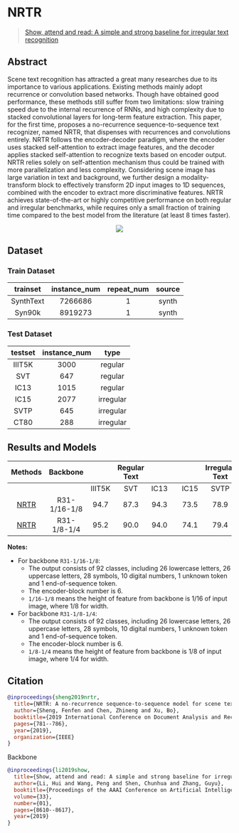 # NRTR

>[Show, attend and read: A simple and strong baseline for irregular text recognition](https://arxiv.org/abs/1811.00751)

<!-- [ALGORITHM] -->

## Abstract

Scene text recognition has attracted a great many researches due to its importance to various applications. Existing methods mainly adopt recurrence or convolution based networks. Though have obtained good performance, these methods still suffer from two limitations: slow training speed due to the internal recurrence of RNNs, and high complexity due to stacked convolutional layers for long-term feature extraction. This paper, for the first time, proposes a no-recurrence sequence-to-sequence text recognizer, named NRTR, that dispenses with recurrences and convolutions entirely. NRTR follows the encoder-decoder paradigm, where the encoder uses stacked self-attention to extract image features, and the decoder applies stacked self-attention to recognize texts based on encoder output. NRTR relies solely on self-attention mechanism thus could be trained with more parallelization and less complexity. Considering scene image has large variation in text and background, we further design a modality-transform block to effectively transform 2D input images to 1D sequences, combined with the encoder to extract more discriminative features. NRTR achieves state-of-the-art or highly competitive performance on both regular and irregular benchmarks, while requires only a small fraction of training time compared to the best model from the literature (at least 8 times faster).

<div align=center>
<img src="https://user-images.githubusercontent.com/22607038/142797203-d9df6c35-868f-4848-8261-c286751fd342.png"/>
</div>

## Dataset

### Train Dataset

| trainset  | instance_num | repeat_num | source |
| :-------: | :----------: | :--------: | :----: |
| SynthText |   7266686    |     1      | synth  |
|  Syn90k   |   8919273    |     1      | synth  |

### Test Dataset

| testset | instance_num |   type    |
| :-----: | :----------: | :-------: |
| IIIT5K  |     3000     |  regular  |
|   SVT   |     647      |  regular  |
|  IC13   |     1015     |  regular  |
|  IC15   |     2077     | irregular |
|  SVTP   |     645      | irregular |
|  CT80   |     288      | irregular |

## Results and Models

|                             Methods                             |   Backbone   |        | Regular Text |       |       |       | Irregular Text |       |                                                                                                download                                                                                                |
| :-------------------------------------------------------------: | :----------: | :----: | :----------: | :---: | :---: | :---: | :------------: | :---: | :----------------------------------------------------------------------------------------------------------------------------------------------------------------------------------------------------: |
|                                                                 |              | IIIT5K |     SVT      | IC13  |       | IC15  |      SVTP      | CT80  |
| [NRTR](/configs/textrecog/nrtr/nrtr_r31_1by16_1by8_academic.py) | R31-1/16-1/8 |  94.7  |     87.3     | 94.3  |       | 73.5  |      78.9      | 85.1  | [model](https://download.openmmlab.com/mmocr/textrecog/nrtr/nrtr_r31_1by16_1by8_academic_20211124-f60cebf4.pth) \| [log](https://download.openmmlab.com/mmocr/textrecog/nrtr/20211124_002420.log.json) |
| [NRTR](/configs/textrecog/nrtr/nrtr_r31_1by8_1by4_academic.py)  | R31-1/8-1/4  |  95.2  |     90.0     | 94.0  |       | 74.1  |      79.4      | 88.2  | [model](https://download.openmmlab.com/mmocr/textrecog/nrtr/nrtr_r31_1by8_1by4_academic_20211123-e1fdb322.pth) \| [log](https://download.openmmlab.com/mmocr/textrecog/nrtr/20211123_232151.log.json)  |

**Notes:**

- For backbone `R31-1/16-1/8`:
  - The output consists of 92 classes, including 26 lowercase letters, 26 uppercase letters, 28 symbols, 10 digital numbers, 1 unknown token and 1 end-of-sequence token.
  - The encoder-block number is 6.
  - `1/16-1/8` means the height of feature from backbone is 1/16 of input image, where 1/8 for width.
- For backbone `R31-1/8-1/4`:
  - The output consists of 92 classes, including 26 lowercase letters, 26 uppercase letters, 28 symbols, 10 digital numbers, 1 unknown token and 1 end-of-sequence token.
  - The encoder-block number is 6.
  - `1/8-1/4` means the height of feature from backbone is 1/8 of input image, where 1/4 for width.

## Citation

```bibtex
@inproceedings{sheng2019nrtr,
  title={NRTR: A no-recurrence sequence-to-sequence model for scene text recognition},
  author={Sheng, Fenfen and Chen, Zhineng and Xu, Bo},
  booktitle={2019 International Conference on Document Analysis and Recognition (ICDAR)},
  pages={781--786},
  year={2019},
  organization={IEEE}
}
```

Backbone

```bibtex
@inproceedings{li2019show,
  title={Show, attend and read: A simple and strong baseline for irregular text recognition},
  author={Li, Hui and Wang, Peng and Shen, Chunhua and Zhang, Guyu},
  booktitle={Proceedings of the AAAI Conference on Artificial Intelligence},
  volume={33},
  number={01},
  pages={8610--8617},
  year={2019}
}
```
